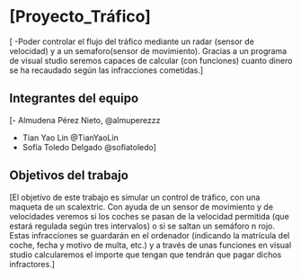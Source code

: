 # [Proyecto_Tráfico]

[
-Poder controlar el flujo del tráfico mediante un radar (sensor de velocidad) y a un semaforo(sensor de movimiento). Gracias a un programa de visual studio seremos capaces de calcular (con funciones) cuanto dinero se ha recaudado según las infracciones cometidas.]

## Integrantes del equipo

[- Almudena Pérez Nieto, @almuperezzz
- Tian Yao Lin @TianYaoLin
- Sofía Toledo Delgado @sofiatoledo]

## Objetivos del trabajo

[El objetivo de este trabajo es simular un control de tráfico, con una maqueta de un scalextric. Con ayuda de un sensor de movimiento y de velocidades veremos si los coches se pasan de la velocidad permitida (que estará regulada según tres intervalos) o si se saltan un semáforo n rojo. Estas infracciones se guardarán en el ordenador (indicando la matrícula del coche, fecha y motivo de multa, etc.) y a través de unas funciones en visual studio calcularemos el importe que tengan que tendrán que pagar dichos infractores.]
